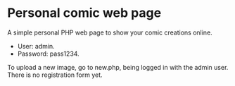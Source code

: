 # Personal comic web page

A simple personal PHP web page to show your comic creations online.

 - User: admin.
 - Password: pass1234.

To upload a new image, go to new.php, being logged in with the admin user. There is no registration form yet.
